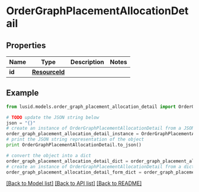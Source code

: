 # OrderGraphPlacementAllocationDetail


## Properties
Name | Type | Description | Notes
------------ | ------------- | ------------- | -------------
**id** | [**ResourceId**](ResourceId.md) |  | 

## Example

```python
from lusid.models.order_graph_placement_allocation_detail import OrderGraphPlacementAllocationDetail

# TODO update the JSON string below
json = "{}"
# create an instance of OrderGraphPlacementAllocationDetail from a JSON string
order_graph_placement_allocation_detail_instance = OrderGraphPlacementAllocationDetail.from_json(json)
# print the JSON string representation of the object
print OrderGraphPlacementAllocationDetail.to_json()

# convert the object into a dict
order_graph_placement_allocation_detail_dict = order_graph_placement_allocation_detail_instance.to_dict()
# create an instance of OrderGraphPlacementAllocationDetail from a dict
order_graph_placement_allocation_detail_form_dict = order_graph_placement_allocation_detail.from_dict(order_graph_placement_allocation_detail_dict)
```
[[Back to Model list]](../README.md#documentation-for-models) [[Back to API list]](../README.md#documentation-for-api-endpoints) [[Back to README]](../README.md)


